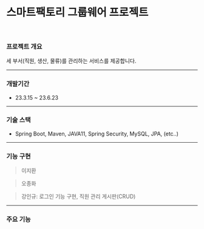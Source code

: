 

# 스마트팩토리 그룹웨어 프로젝트   
<br/>

### 프로젝트 개요
세 부서(직원, 생산, 물류)를 관리하는 서비스를 제공합니다.

---

### 개발기간
+ 23.3.15 ~ 23.6.23

---
### 기술 스택
+ Spring Boot, Maven, JAVA11, Spring Security, MySQL, JPA, (etc..)

---
### 기능 구현
> 이지환


> 오종화


> 강인규: 로그인 기능 구현, 직원 관리 게시판(CRUD)



---

### 주요 기능
